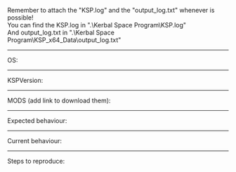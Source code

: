 Remember to attach the "KSP.log" and the "output_log.txt" whenever is possible!  
You can find the KSP.log in ".\Kerbal Space Program\KSP.log"  
And output_log.txt in ".\Kerbal Space Program\KSP_x64_Data\output_log.txt"

------------------------------------------------------------------------------

OS: 

------------------------------------------------------------------------------

KSPVersion: 

------------------------------------------------------------------------------

MODS (add link to download them): 

------------------------------------------------------------------------------

Expected behaviour: 

------------------------------------------------------------------------------

Current behaviour: 

------------------------------------------------------------------------------

Steps to reproduce: 
